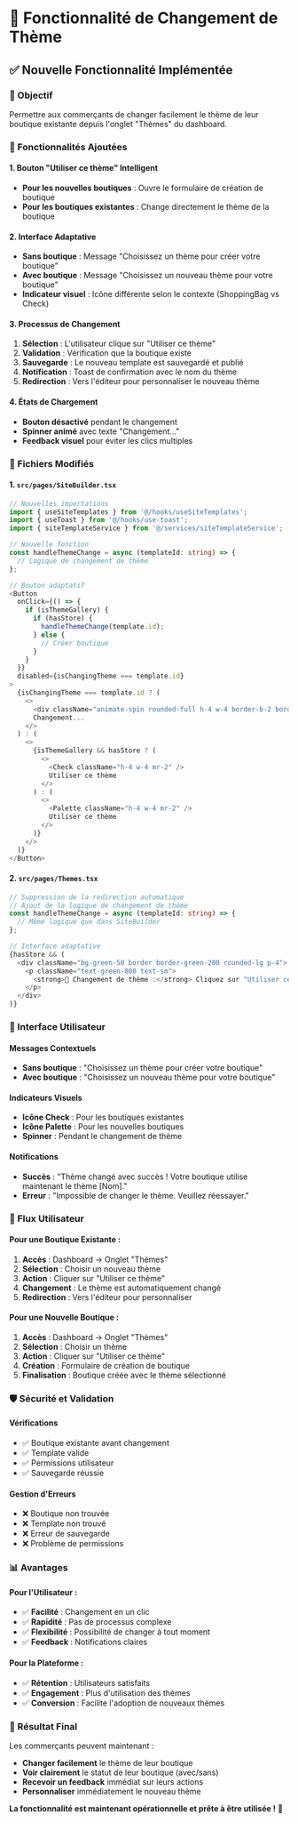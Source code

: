 # 🎨 Fonctionnalité de Changement de Thème

## ✅ **Nouvelle Fonctionnalité Implémentée**

### **🎯 Objectif**
Permettre aux commerçants de changer facilement le thème de leur boutique existante depuis l'onglet "Thèmes" du dashboard.

### **🔧 Fonctionnalités Ajoutées**

#### **1. Bouton "Utiliser ce thème" Intelligent**
- **Pour les nouvelles boutiques** : Ouvre le formulaire de création de boutique
- **Pour les boutiques existantes** : Change directement le thème de la boutique

#### **2. Interface Adaptative**
- **Sans boutique** : Message "Choisissez un thème pour créer votre boutique"
- **Avec boutique** : Message "Choisissez un nouveau thème pour votre boutique"
- **Indicateur visuel** : Icône différente selon le contexte (ShoppingBag vs Check)

#### **3. Processus de Changement**
1. **Sélection** : L'utilisateur clique sur "Utiliser ce thème"
2. **Validation** : Vérification que la boutique existe
3. **Sauvegarde** : Le nouveau template est sauvegardé et publié
4. **Notification** : Toast de confirmation avec le nom du thème
5. **Redirection** : Vers l'éditeur pour personnaliser le nouveau thème

#### **4. États de Chargement**
- **Bouton désactivé** pendant le changement
- **Spinner animé** avec texte "Changement..."
- **Feedback visuel** pour éviter les clics multiples

### **📁 Fichiers Modifiés**

#### **1. `src/pages/SiteBuilder.tsx`**
```typescript
// Nouvelles importations
import { useSiteTemplates } from '@/hooks/useSiteTemplates';
import { useToast } from '@/hooks/use-toast';
import { siteTemplateService } from '@/services/siteTemplateService';

// Nouvelle fonction
const handleThemeChange = async (templateId: string) => {
  // Logique de changement de thème
};

// Bouton adaptatif
<Button
  onClick={() => {
    if (isThemeGallery) {
      if (hasStore) {
        handleThemeChange(template.id);
      } else {
        // Créer boutique
      }
    }
  }}
  disabled={isChangingTheme === template.id}
>
  {isChangingTheme === template.id ? (
    <>
      <div className="animate-spin rounded-full h-4 w-4 border-b-2 border-white mr-2" />
      Changement...
    </>
  ) : (
    <>
      {isThemeGallery && hasStore ? (
        <>
          <Check className="h-4 w-4 mr-2" />
          Utiliser ce thème
        </>
      ) : (
        <>
          <Palette className="h-4 w-4 mr-2" />
          Utiliser ce thème
        </>
      )}
    </>
  )}
</Button>
```

#### **2. `src/pages/Themes.tsx`**
```typescript
// Suppression de la redirection automatique
// Ajout de la logique de changement de thème
const handleThemeChange = async (templateId: string) => {
  // Même logique que dans SiteBuilder
};

// Interface adaptative
{hasStore && (
  <div className="bg-green-50 border border-green-200 rounded-lg p-4">
    <p className="text-green-800 text-sm">
      <strong>🎨 Changement de thème :</strong> Cliquez sur "Utiliser ce thème" pour changer le thème de votre boutique existante !
    </p>
  </div>
)}
```

### **🎨 Interface Utilisateur**

#### **Messages Contextuels**
- **Sans boutique** : "Choisissez un thème pour créer votre boutique"
- **Avec boutique** : "Choisissez un nouveau thème pour votre boutique"

#### **Indicateurs Visuels**
- **Icône Check** : Pour les boutiques existantes
- **Icône Palette** : Pour les nouvelles boutiques
- **Spinner** : Pendant le changement de thème

#### **Notifications**
- **Succès** : "Thème changé avec succès ! Votre boutique utilise maintenant le thème [Nom]."
- **Erreur** : "Impossible de changer le thème. Veuillez réessayer."

### **🔄 Flux Utilisateur**

#### **Pour une Boutique Existante :**
1. **Accès** : Dashboard → Onglet "Thèmes"
2. **Sélection** : Choisir un nouveau thème
3. **Action** : Cliquer sur "Utiliser ce thème"
4. **Changement** : Le thème est automatiquement changé
5. **Redirection** : Vers l'éditeur pour personnaliser

#### **Pour une Nouvelle Boutique :**
1. **Accès** : Dashboard → Onglet "Thèmes"
2. **Sélection** : Choisir un thème
3. **Action** : Cliquer sur "Utiliser ce thème"
4. **Création** : Formulaire de création de boutique
5. **Finalisation** : Boutique créée avec le thème sélectionné

### **🛡️ Sécurité et Validation**

#### **Vérifications**
- ✅ Boutique existante avant changement
- ✅ Template valide
- ✅ Permissions utilisateur
- ✅ Sauvegarde réussie

#### **Gestion d'Erreurs**
- ❌ Boutique non trouvée
- ❌ Template non trouvé
- ❌ Erreur de sauvegarde
- ❌ Problème de permissions

### **📊 Avantages**

#### **Pour l'Utilisateur :**
- ✅ **Facilité** : Changement en un clic
- ✅ **Rapidité** : Pas de processus complexe
- ✅ **Flexibilité** : Possibilité de changer à tout moment
- ✅ **Feedback** : Notifications claires

#### **Pour la Plateforme :**
- ✅ **Rétention** : Utilisateurs satisfaits
- ✅ **Engagement** : Plus d'utilisation des thèmes
- ✅ **Conversion** : Facilite l'adoption de nouveaux thèmes

### **🎯 Résultat Final**

Les commerçants peuvent maintenant :
- **Changer facilement** le thème de leur boutique
- **Voir clairement** le statut de leur boutique (avec/sans)
- **Recevoir un feedback** immédiat sur leurs actions
- **Personnaliser** immédiatement le nouveau thème

**La fonctionnalité est maintenant opérationnelle et prête à être utilisée !** 🚀

